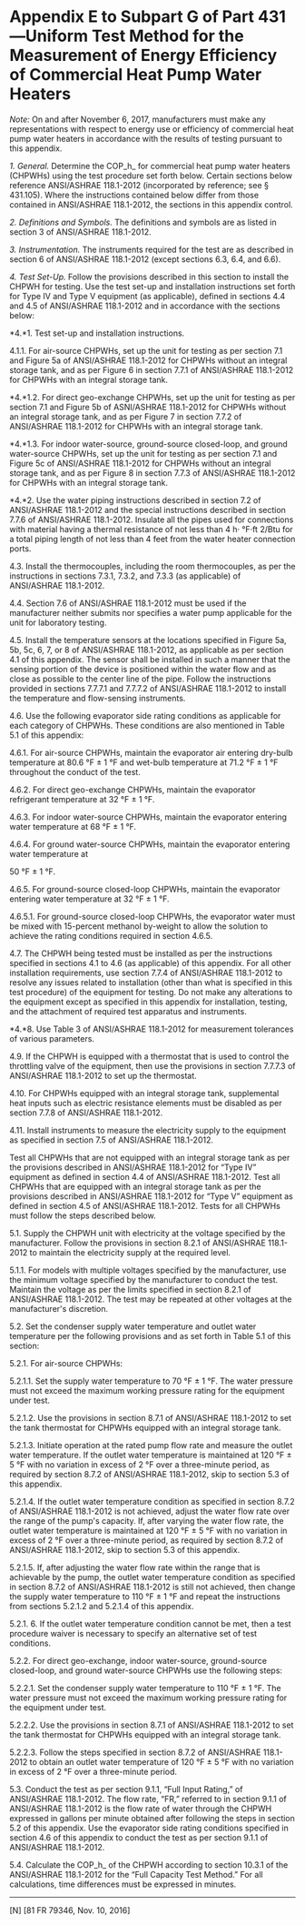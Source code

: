 # Appendix E to Subpart G of Part 431—Uniform Test Method for the Measurement of Energy Efficiency of Commercial Heat Pump Water Heaters


*Note:* On and after November 6, 2017, manufacturers must make any representations with respect to energy use or efficiency of commercial heat pump water heaters in accordance with the results of testing pursuant to this appendix.


*1. General.* Determine the COP_h_ for commercial heat pump water heaters (CHPWHs) using the test procedure set forth below. Certain sections below reference ANSI/ASHRAE 118.1-2012 (incorporated by reference; see § 431.105). Where the instructions contained below differ from those contained in ANSI/ASHRAE 118.1-2012, the sections in this appendix control.


*2. Definitions and Symbols.* The definitions and symbols are as listed in section 3 of ANSI/ASHRAE 118.1-2012.


*3. Instrumentation.* The instruments required for the test are as described in section 6 of ANSI/ASHRAE 118.1-2012 (except sections 6.3, 6.4, and 6.6).


*4. Test Set-Up.* Follow the provisions described in this section to install the CHPWH for testing. Use the test set-up and installation instructions set forth for Type IV and Type V equipment (as applicable), defined in sections 4.4 and 4.5 of ANSI/ASHRAE 118.1-2012 and in accordance with the sections below:


*4.*1. Test set-up and installation instructions.


4.1.1. For air-source CHPWHs, set up the unit for testing as per section 7.1 and Figure 5a of ANSI/ASHRAE 118.1-2012 for CHPWHs without an integral storage tank, and as per Figure 6 in section 7.7.1 of ANSI/ASHRAE 118.1-2012 for CHPWHs with an integral storage tank.


*4.*1.2. For direct geo-exchange CHPWHs, set up the unit for testing as per section 7.1 and Figure 5b of ASNI/ASHRAE 118.1-2012 for CHPWHs without an integral storage tank, and as per Figure 7 in section 7.7.2 of ANSI/ASHRAE 118.1-2012 for CHPWHs with an integral storage tank.


*4.*1.3. For indoor water-source, ground-source closed-loop, and ground water-source CHPWHs, set up the unit for testing as per section 7.1 and Figure 5c of ANSI/ASHRAE 118.1-2012 for CHPWHs without an integral storage tank, and as per Figure 8 in section 7.7.3 of ANSI/ASHRAE 118.1-2012 for CHPWHs with an integral storage tank.


*4.*2. Use the water piping instructions described in section 7.2 of ANSI/ASHRAE 118.1-2012 and the special instructions described in section 7.7.6 of ANSI/ASHRAE 118.1-2012. Insulate all the pipes used for connections with material having a thermal resistance of not less than 4 h· °F·ft
2/Btu for a total piping length of not less than 4 feet from the water heater connection ports.


4.3. Install the thermocouples, including the room thermocouples, as per the instructions in sections 7.3.1, 7.3.2, and 7.3.3 (as applicable) of ANSI/ASHRAE 118.1-2012.


4.4. Section 7.6 of ANSI/ASHRAE 118.1-2012 must be used if the manufacturer neither submits nor specifies a water pump applicable for the unit for laboratory testing.


4.5. Install the temperature sensors at the locations specified in Figure 5a, 5b, 5c, 6, 7, or 8 of ANSI/ASHRAE 118.1-2012, as applicable as per section 4.1 of this appendix. The sensor shall be installed in such a manner that the sensing portion of the device is positioned within the water flow and as close as possible to the center line of the pipe. Follow the instructions provided in sections 7.7.7.1 and 7.7.7.2 of ANSI/ASHRAE 118.1-2012 to install the temperature and flow-sensing instruments.


4.6. Use the following evaporator side rating conditions as applicable for each category of CHPWHs. These conditions are also mentioned in Table 5.1 of this appendix:


4.6.1. For air-source CHPWHs, maintain the evaporator air entering dry-bulb temperature at 80.6 °F ± 1 °F and wet-bulb temperature at 71.2 °F ± 1 °F throughout the conduct of the test.


4.6.2. For direct geo-exchange CHPWHs, maintain the evaporator refrigerant temperature at 32 °F ± 1 °F.


4.6.3. For indoor water-source CHPWHs, maintain the evaporator entering water temperature at 68 °F ± 1 °F.


4.6.4. For ground water-source CHPWHs, maintain the evaporator entering water temperature at

50 °F ± 1 °F.


4.6.5. For ground-source closed-loop CHPWHs, maintain the evaporator entering water temperature at 32 °F ± 1 °F.


4.6.5.1. For ground-source closed-loop CHPWHs, the evaporator water must be mixed with 15-percent methanol by-weight to allow the solution to achieve the rating conditions required in section 4.6.5.


4.7. The CHPWH being tested must be installed as per the instructions specified in sections 4.1 to 4.6 (as applicable) of this appendix. For all other installation requirements, use section 7.7.4 of ANSI/ASHRAE 118.1-2012 to resolve any issues related to installation (other than what is specified in this test procedure) of the equipment for testing. Do not make any alterations to the equipment except as specified in this appendix for installation, testing, and the attachment of required test apparatus and instruments.


*4.*8. Use Table 3 of ANSI/ASHRAE 118.1-2012 for measurement tolerances of various parameters.


4.9. If the CHPWH is equipped with a thermostat that is used to control the throttling valve of the equipment, then use the provisions in section 7.7.7.3 of ANSI/ASHRAE 118.1-2012 to set up the thermostat.


4.10. For CHPWHs equipped with an integral storage tank, supplemental heat inputs such as electric resistance elements must be disabled as per section 7.7.8 of ANSI/ASHRAE 118.1-2012.


4.11. Install instruments to measure the electricity supply to the equipment as specified in section 7.5 of ANSI/ASHRAE 118.1-2012.


Test all CHPWHs that are not equipped with an integral storage tank as per the provisions described in ANSI/ASHRAE 118.1-2012 for “Type IV” equipment as defined in section 4.4 of ANSI/ASHRAE 118.1-2012. Test all CHPWHs that are equipped with an integral storage tank as per the provisions described in ANSI/ASHRAE 118.1-2012 for “Type V” equipment as defined in section 4.5 of ANSI/ASHRAE 118.1-2012. Tests for all CHPWHs must follow the steps described below.


5.1. Supply the CHPWH unit with electricity at the voltage specified by the manufacturer. Follow the provisions in section 8.2.1 of ANSI/ASHRAE 118.1-2012 to maintain the electricity supply at the required level.


5.1.1. For models with multiple voltages specified by the manufacturer, use the minimum voltage specified by the manufacturer to conduct the test. Maintain the voltage as per the limits specified in section 8.2.1 of ANSI/ASHRAE 118.1-2012. The test may be repeated at other voltages at the manufacturer's discretion.


5.2. Set the condenser supply water temperature and outlet water temperature per the following provisions and as set forth in Table 5.1 of this section:


5.2.1. For air-source CHPWHs:


5.2.1.1. Set the supply water temperature to 70 °F ± 1 °F. The water pressure must not exceed the maximum working pressure rating for the equipment under test.


5.2.1.2. Use the provisions in section 8.7.1 of ANSI/ASHRAE 118.1-2012 to set the tank thermostat for CHPWHs equipped with an integral storage tank.


5.2.1.3. Initiate operation at the rated pump flow rate and measure the outlet water temperature. If the outlet water temperature is maintained at 120 °F ± 5 °F with no variation in excess of 2 °F over a three-minute period, as required by section 8.7.2 of ANSI/ASHRAE 118.1-2012, skip to section 5.3 of this appendix.


5.2.1.4. If the outlet water temperature condition as specified in section 8.7.2 of ANSI/ASHRAE 118.1-2012 is not achieved, adjust the water flow rate over the range of the pump's capacity. If, after varying the water flow rate, the outlet water temperature is maintained at 120 °F ± 5 °F with no variation in excess of 2 °F over a three-minute period, as required by section 8.7.2 of ANSI/ASHRAE 118.1-2012, skip to section 5.3 of this appendix.


5.2.1.5. If, after adjusting the water flow rate within the range that is achievable by the pump, the outlet water temperature condition as specified in section 8.7.2 of ANSI/ASHRAE 118.1-2012 is still not achieved, then change the supply water temperature to 110 °F ± 1 °F and repeat the instructions from sections 5.2.1.2 and 5.2.1.4 of this appendix.


5.2.1. 6. If the outlet water temperature condition cannot be met, then a test procedure waiver is necessary to specify an alternative set of test conditions.


5.2.2. For direct geo-exchange, indoor water-source, ground-source closed-loop, and ground water-source CHPWHs use the following steps:


5.2.2.1. Set the condenser supply water temperature to 110 °F ± 1 °F. The water pressure must not exceed the maximum working pressure rating for the equipment under test.


5.2.2.2. Use the provisions in section 8.7.1 of ANSI/ASHRAE 118.1-2012 to set the tank thermostat for CHPWHs equipped with an integral storage tank.


5.2.2.3. Follow the steps specified in section 8.7.2 of ANSI/ASHRAE 118.1-2012 to obtain an outlet water temperature of 120 °F ± 5 °F with no variation in excess of 2 °F over a three-minute period.


5.3. Conduct the test as per section 9.1.1, “Full Input Rating,” of ANSI/ASHRAE 118.1-2012. The flow rate, “FR,” referred to in section 9.1.1 of ANSI/ASHRAE 118.1-2012 is the flow rate of water through the CHPWH expressed in gallons per minute obtained after following the steps in section 5.2 of this appendix. Use the evaporator side rating conditions specified in section 4.6 of this appendix to conduct the test as per section 9.1.1 of ANSI/ASHRAE 118.1-2012.


5.4. Calculate the COP_h_ of the CHPWH according to section 10.3.1 of the ANSI/ASHRAE 118.1-2012 for the “Full Capacity Test Method.” For all calculations, time differences must be expressed in minutes.



---

[N] [81 FR 79346, Nov. 10, 2016]




